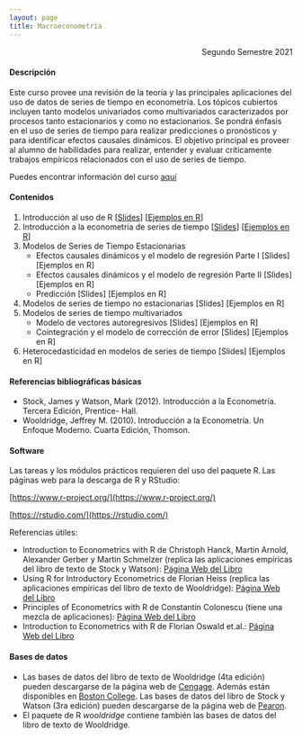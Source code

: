 ```yaml
---
layout: page
title: Macroeconometría
---
```


<div style="text-align: right"> Segundo Semestre 2021 </div>

#### Descripción

Este curso provee una revisión de la teoría y las principales aplicaciones del uso de datos de series de tiempo en econometría. Los tópicos cubiertos incluyen tanto modelos univariados como multivariados caracterizados por procesos tanto estacionarios y como no estacionarios. Se pondrá énfasis en el uso de series de tiempo para realizar predicciones o pronósticos y para identificar efectos causales dinámicos. El objetivo principal es proveer al alumno de habilidades para realizar, entender y evaluar críticamente trabajos empíricos relacionados con el uso de series de tiempo.

Puedes encontrar información del curso [aquí](/macroeconometria/0_Temas_Administrativos/)

#### Contenidos

1. Introducción al uso de R [[Slides](/macroeconometria/1_Introduccion_a_R/)] [[Ejemplos en R](https://www.dropbox.com/s/7bpc9fw3hmsg8kb/1_introduccion_a_R.zip?dl=1)]
2. Introducción a la econometría de series de tiempo [[Slides](/macroeconometria/2_Introduccion_Series_de_Tiempo/)] [[Ejemplos en R](https://www.dropbox.com/s/uuc4ee6606mkbup/2_Introduccion_Series_de_Tiempo.zip?dl=1)]
3. Modelos de Series de Tiempo Estacionarias
    - Efectos causales dinámicos y el modelo de regresión Parte I [Slides] [Ejemplos en R]
    - Efectos causales dinámicos y el modelo de regresión Parte II [Slides] [Ejemplos en R] 
    - Predicción [Slides] [Ejemplos en R]
4. Modelos de series de tiempo no estacionarias [Slides] [Ejemplos en R]
5. Modelos de series de tiempo multivariados
    - Modelo de vectores autoregresivos [Slides] [Ejemplos en R]
    - Cointegración y el modelo de corrección de error [Slides] [Ejemplos en R]
6. Heterocedasticidad en modelos de series de tiempo [Slides] [Ejemplos en R]

#### Referencias bibliográficas básicas

- Stock, James y Watson, Mark (2012). Introducción a la Econometría. Tercera Edición, Prentice- Hall.
- Wooldridge, Jeffrey M. (2010). Introducción a la Econometría. Un Enfoque Moderno. Cuarta Edición, Thomson.

#### Software

Las tareas y los módulos prácticos requieren del uso del paquete R. Las páginas web para la descarga de R y RStudio:

[https://www.r-project.org/](https://www.r-project.org/)

[https://rstudio.com/](https://rstudio.com/)

Referencias útiles:

- Introduction to Econometrics with R de Christoph Hanck, Martin Arnold, Alexander Gerber y Martin Schmelzer (replica las aplicaciones empíricas del libro de texto de Stock y Watson): [Página Web del Libro](https://www.econometrics-with-r.org/)
- Using R for Introductory Econometrics de Florian Heiss (replica las aplicaciones empíricas del libro de texto de Wooldridge): [Página Web del Libro](http://www.urfie.net/)    
- Principles of Econometrics with R de Constantin Colonescu (tiene una mezcla de aplicaciones): [Página Web del Libro](https://bookdown.org/ccolonescu/RPoE4/) 
- Introduction to Econometrics with R de Florian Oswald et.al.: [Página Web del Libro](https://scpoecon.github.io/ScPoEconometrics/)

#### Bases de datos

- Las bases de datos del libro de texto de Wooldridge (4ta edición) pueden descargarse de la página web de [Cengage](http://www.cengage.com/cgi-wadsworth/course_products_wp.pl?fid=M20b&flag=student&product_isbn_issn=9780324581621&disciplinenumber=413). Además están disponibles en [Boston College](http://fmwww.bc.edu/gstat/examples/wooldridge/wooldridge.html).
Las bases de datos del libro de Stock y Watson (3ra edición) pueden descargarse de la página web de [Pearon](https://wps.pearsoned.com/aw_stock_ie_3/178/45691/11696965.cw/index.html).
- El paquete de R *wooldridge* contiene también las bases de datos del libro de texto de Wooldridge. 